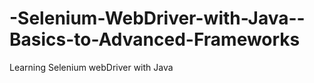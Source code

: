 # -Selenium-WebDriver-with-Java--Basics-to-Advanced-Frameworks
Learning Selenium webDriver with Java
